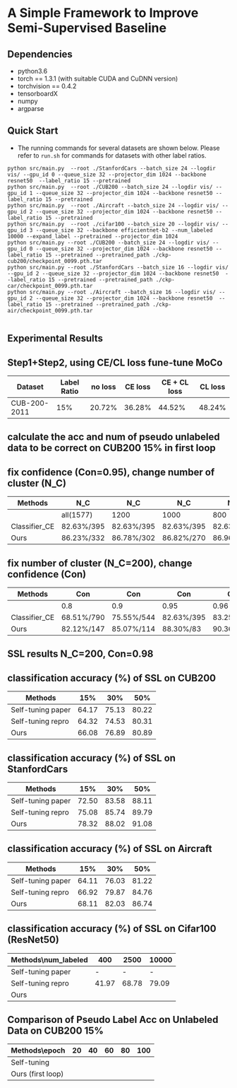 # A Simple Framework to Improve Semi-Supervised Baseline


## Dependencies
* python3.6
* torch == 1.3.1 (with suitable CUDA and CuDNN version)
* torchvision == 0.4.2
* tensorboardX
* numpy
* argparse




## Quick Start
- The running commands for several datasets are shown below. Please refer to ``run.sh`` for commands for datasets with other label ratios.
```
python src/main.py  --root ./StanfordCars --batch_size 24 --logdir vis/ --gpu_id 0 --queue_size 32 --projector_dim 1024 --backbone resnet50  --label_ratio 15 --pretrained
python src/main.py  --root ./CUB200 --batch_size 24 --logdir vis/ --gpu_id 1 --queue_size 32 --projector_dim 1024 --backbone resnet50 --label_ratio 15 --pretrained
python src/main.py  --root ./Aircraft --batch_size 24 --logdir vis/ --gpu_id 2 --queue_size 32 --projector_dim 1024 --backbone resnet50 --label_ratio 15 --pretrained
python src/main.py  --root ./cifar100 --batch_size 20 --logdir vis/ --gpu_id 3 --queue_size 32 --backbone efficientnet-b2 --num_labeled 10000 --expand_label --pretrained --projector_dim 1024
python src/main.py --root ./CUB200 --batch_size 24 --logdir vis/ --gpu_id 0 --queue_size 32 --projector_dim 1024 --backbone resnet50 --label_ratio 15 --pretrained --pretrained_path ./ckp-cub200/checkpoint_0099.pth.tar
python src/main.py --root ./StanfordCars --batch_size 16 --logdir vis/ --gpu_id 2 --queue_size 32 --projector_dim 1024 --backbone resnet50  --label_ratio 15 --pretrained --pretrained_path ./ckp-car/checkpoint_0099.pth.tar
python src/main.py --root ./Aircraft --batch_size 16 --logdir vis/ --gpu_id 2 --queue_size 32 --projector_dim 1024 --backbone resnet50  --label_ratio 15 --pretrained --pretrained_path ./ckp-air/checkpoint_0099.pth.tar


```

## Experimental Results
## Step1+Step2, using CE/CL loss fune-tune MoCo
| Dataset | Label Ratio  | no loss | CE loss | CE + CL loss | CL loss |
| -- | -- | -- | -- | -- | -- |
| CUB-200-2011 | 15%| 20.72% | 36.28% | 44.52% | 48.24% |

## calculate the acc and num of pseudo unlabeled data to be correct on CUB200 15% in first loop
## fix confidence (Con=0.95), change number of cluster (N_C)
| Methods | N_C  | N_C | N_C | N_C | N_C |N_C  | N_C |N_C |
| -- | -- | -- | -- | -- | -- | -- | -- |  -- | 
|          |all(1577)|1200|1000|800 |600 |400|200 | 100| 
| Classifier_CE | 82.63%/395|82.63%/395|82.63%/395|82.63%/395|82.63%/395 | 82.63%/395|82.63%/395|82.63%/395|
| Ours  |  86.23%/332|86.78%/302|86.82%/270|86.96%/240|86.05%/185|85.99%/135|88.30%/83 |86.44%/51|

## fix number of cluster (N_C=200), change confidence (Con)
| Methods | Con  | Con | Con | Con |Con |Con  | Con |
| -- | -- | -- | -- | -- | -- | -- | -- | 
|           |0.8  | 0.9|0.95|0.96|0.97|0.98|0.99|
| Classifier_CE|68.51%/790 | 75.55%/544 |82.63%/395|83.25%/343|85.42%/287|88.46%/230|90.12%/146|
| Ours   |82.12%/147 | 85.07%/114|88.30%/83|90.36%/75|91.04%/61|91.11%/41|100.00%/37|

## SSL results N_C=200, Con=0.98
## classification accuracy (%) of SSL on CUB200 
| Methods |15%|30%|50% |
| -- | -- | -- | -- | 
| Self-tuning paper |64.17|75.13|80.22|
| Self-tuning repro   |64.32|74.53|80.31|
| Ours   |66.08|76.89|80.89|

## classification accuracy (%) of SSL on StanfordCars 
| Methods |15%|30%|50% |
| -- | -- | -- | -- | 
| Self-tuning paper |72.50|83.58|88.11|
| Self-tuning repro | 75.08 |85.74|89.79|
| Ours   |78.32|88.02|91.08|

## classification accuracy (%) of SSL on Aircraft 
| Methods |15%|30%|50% |
| -- | -- | -- | -- |
| Self-tuning paper|64.11|76.03|81.22|
| Self-tuning repro | 66.92 |79.87|84.76|
| Ours  | 68.11 |82.03|86.74|

## classification accuracy (%) of SSL on Cifar100 (ResNet50)
| Methods\num_labeled |400|2500|10000 |
| -- | -- | -- | -- |
| Self-tuning paper|-|-|-|
| Self-tuning repro | 41.97 |68.78|79.09|
| Ours  |  |||

## Comparison of Pseudo Label Acc on Unlabeled Data on CUB200 15%
| Methods\epoch |20|40| 60| 80|100 |
| -- | -- | -- | -- |-- | -- |
| Self-tuning||||||
| Ours (first loop) |  |||||




